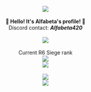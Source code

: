 <p align="center">
    <img src="https://i.imgur.com/DwVIgrh.gif"><br><br>
    <b>🚀 Hello! It's Alfabeta's profile! 🚀</b><br>
    Discord contact: <b><i>Alfabeta420</i></b><br><br>
    <img src="https://i.imgur.com/DwVIgrh.gif"><br><br>
    Current R6 Siege rank<br>
    <img src="http://104.248.18.98:5000"><br>
    <img src="https://i.imgur.com/DwVIgrh.gif"><br><br>
    <img src="https://spotify-github-profile.vercel.app/api/view?uid=5uppbwc7vo1qa10u5khnbxy1i&cover_image=true&theme=novatorem&show_offline=true&background_color=121212&interchange=false&bar_color=53b14f&bar_color_cover=false"><br>
    <img src="https://i.imgur.com/DwVIgrh.gif">
</p>

